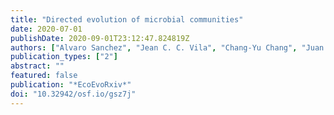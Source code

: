 ```yaml
---
title: "Directed evolution of microbial communities"
date: 2020-07-01
publishDate: 2020-09-01T23:12:47.824819Z
authors: ["Alvaro Sanchez", "Jean C. C. Vila", "Chang-Yu Chang", "Juan Diaz-Colunga", "Sylvie Estrela", "Maria Rebolleda-Gomez"]
publication_types: ["2"]
abstract: ""
featured: false
publication: "*EcoEvoRxiv*"
doi: "10.32942/osf.io/gsz7j"
---
```


